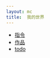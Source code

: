 ```yaml
---
layout: mc
title:  我的世界
---
```


* [指令](/mc/command.html)
* [作品](/mc/work.html)
* [todo](/mc/todo.html)
